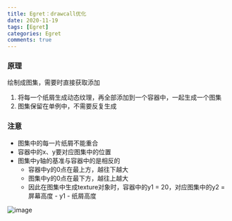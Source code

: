 ```yaml
---
title: Egret：drawcall优化
date: 2020-11-19
tags: [Egret]
categories: Egret
comments: true
---
```


### 原理
绘制成图集，需要时直接获取添加

1. 将每一个纸屑生成动态纹理，再全部添加到一个容器中，一起生成一个图集
2. 图集保留在单例中，不需要反复生成

### 注意
- 图集中的每一片纸屑不能重合
- 容器中的x、y要对应图集中的位置
- 图集中y轴的基准与容器中的是相反的
    - 容器中y的0点在最上方，越往下越大
    - 图集中y的0点在最下方，越往上越大
    - 因此在图集中生成texture对象时，容器中的y1 = 20，对应图集中的y2 = 屏幕高度 - y1 - 纸屑高度

![image](https://upload-images.jianshu.io/upload_images/11999503-7b28e36f73f69cd2.png?imageMogr2/auto-orient/strip%7CimageView2/2/w/1240)